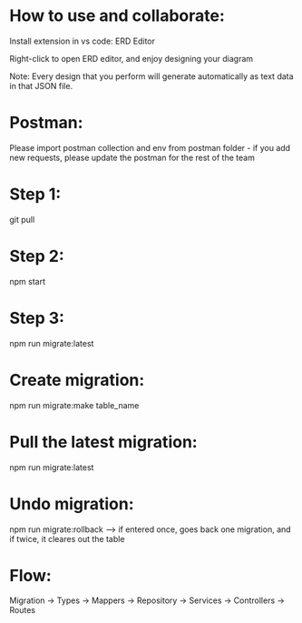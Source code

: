 # How to use and collaborate:
Install extension in vs code: ERD Editor

Right-click to open ERD editor, and enjoy designing your diagram

Note: Every design that you perform will generate automatically as text data in that JSON file.


# Postman:
Please import postman collection and env from postman folder - if you add new requests, please update the postman for the rest of the team


# Step 1:
git pull
# Step 2:
npm start
# Step 3:
npm run migrate:latest



# Create migration:
npm run migrate:make table_name

# Pull the latest migration:
npm run migrate:latest

# Undo migration:
npm run migrate:rollback --> if entered once, goes back one migration, and if twice, it cleares out the table

# Flow:
Migration -> Types -> Mappers -> Repository -> Services -> Controllers -> Routes
